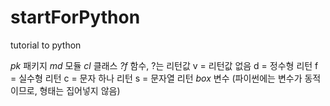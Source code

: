 # startForPython
tutorial to python


_pk_ 패키지
_md_ 모듈
_cl_ 클래스
_?f_ 함수, ?는 리턴값
          v = 리턴값 없음
          d = 정수형 리턴
          f = 실수형 리턴
          c = 문자 하나 리턴
          s = 문자열 리턴
_box_ 변수 (파이썬에는 변수가 동적이므로, 형태는 집어넣지 않음)

